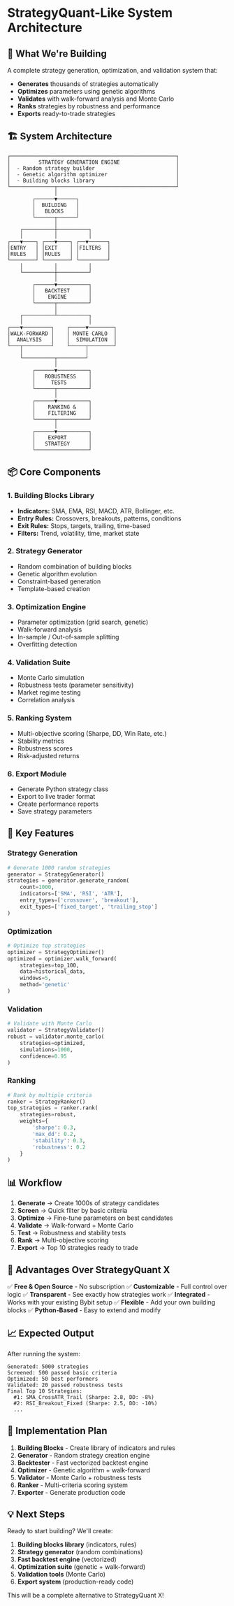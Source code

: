 # StrategyQuant-Like System Architecture

## 🎯 What We're Building

A complete strategy generation, optimization, and validation system that:
- **Generates** thousands of strategies automatically
- **Optimizes** parameters using genetic algorithms
- **Validates** with walk-forward analysis and Monte Carlo
- **Ranks** strategies by robustness and performance
- **Exports** ready-to-trade strategies

## 🏗️ System Architecture

```
┌─────────────────────────────────────────────────────┐
│         STRATEGY GENERATION ENGINE                  │
│  - Random strategy builder                          │
│  - Genetic algorithm optimizer                      │
│  - Building blocks library                          │
└──────────────┬──────────────────────────────────────┘
               │
        ┌──────▼──────┐
        │  BUILDING   │
        │   BLOCKS    │
        └──────┬──────┘
               │
    ┌──────────┼──────────┐
    │          │          │
┌───▼────┐ ┌───▼────┐ ┌──▼──────┐
│ENTRY   │ │EXIT    │ │FILTERS  │
│RULES   │ │RULES   │ │         │
└────────┘ └────────┘ └─────────┘
    │          │          │
    └──────────┼──────────┘
               │
        ┌──────▼──────────┐
        │   BACKTEST      │
        │    ENGINE       │
        └──────┬──────────┘
               │
    ┌──────────┴──────────┐
    │                     │
┌───▼─────────┐    ┌─────▼────────┐
│WALK-FORWARD │    │ MONTE CARLO  │
│  ANALYSIS   │    │  SIMULATION  │
└───┬─────────┘    └─────┬────────┘
    │                    │
    └──────────┬─────────┘
               │
        ┌──────▼──────────┐
        │   ROBUSTNESS    │
        │     TESTS       │
        └──────┬──────────┘
               │
        ┌──────▼──────────┐
        │    RANKING &    │
        │    FILTERING    │
        └──────┬──────────┘
               │
        ┌──────▼──────────┐
        │    EXPORT       │
        │   STRATEGY      │
        └─────────────────┘
```

## 📦 Core Components

### 1. Building Blocks Library
- **Indicators:** SMA, EMA, RSI, MACD, ATR, Bollinger, etc.
- **Entry Rules:** Crossovers, breakouts, patterns, conditions
- **Exit Rules:** Stops, targets, trailing, time-based
- **Filters:** Trend, volatility, time, market state

### 2. Strategy Generator
- Random combination of building blocks
- Genetic algorithm evolution
- Constraint-based generation
- Template-based creation

### 3. Optimization Engine
- Parameter optimization (grid search, genetic)
- Walk-forward analysis
- In-sample / Out-of-sample splitting
- Overfitting detection

### 4. Validation Suite
- Monte Carlo simulation
- Robustness tests (parameter sensitivity)
- Market regime testing
- Correlation analysis

### 5. Ranking System
- Multi-objective scoring (Sharpe, DD, Win Rate, etc.)
- Stability metrics
- Robustness scores
- Risk-adjusted returns

### 6. Export Module
- Generate Python strategy class
- Export to live trader format
- Create performance reports
- Save strategy parameters

## 🎨 Key Features

### Strategy Generation
```python
# Generate 1000 random strategies
generator = StrategyGenerator()
strategies = generator.generate_random(
    count=1000,
    indicators=['SMA', 'RSI', 'ATR'],
    entry_types=['crossover', 'breakout'],
    exit_types=['fixed_target', 'trailing_stop']
)
```

### Optimization
```python
# Optimize top strategies
optimizer = StrategyOptimizer()
optimized = optimizer.walk_forward(
    strategies=top_100,
    data=historical_data,
    windows=5,
    method='genetic'
)
```

### Validation
```python
# Validate with Monte Carlo
validator = StrategyValidator()
robust = validator.monte_carlo(
    strategies=optimized,
    simulations=1000,
    confidence=0.95
)
```

### Ranking
```python
# Rank by multiple criteria
ranker = StrategyRanker()
top_strategies = ranker.rank(
    strategies=robust,
    weights={
        'sharpe': 0.3,
        'max_dd': 0.2,
        'stability': 0.3,
        'robustness': 0.2
    }
)
```

## 📊 Workflow

1. **Generate** → Create 1000s of strategy candidates
2. **Screen** → Quick filter by basic criteria
3. **Optimize** → Fine-tune parameters on best candidates
4. **Validate** → Walk-forward + Monte Carlo
5. **Test** → Robustness and stability tests
6. **Rank** → Multi-objective scoring
7. **Export** → Top 10 strategies ready to trade

## 🎯 Advantages Over StrategyQuant X

✅ **Free & Open Source** - No subscription
✅ **Customizable** - Full control over logic
✅ **Transparent** - See exactly how strategies work
✅ **Integrated** - Works with your existing Bybit setup
✅ **Flexible** - Add your own building blocks
✅ **Python-Based** - Easy to extend and modify

## 📈 Expected Output

After running the system:
```
Generated: 5000 strategies
Screened: 500 passed basic criteria
Optimized: 50 best performers
Validated: 20 passed robustness tests
Final Top 10 Strategies:
  #1: SMA_CrossATR_Trail (Sharpe: 2.8, DD: -8%)
  #2: RSI_Breakout_Fixed (Sharpe: 2.5, DD: -10%)
  ...
```

## 🚀 Implementation Plan

1. **Building Blocks** - Create library of indicators and rules
2. **Generator** - Random strategy creation engine
3. **Backtester** - Fast vectorized backtest engine
4. **Optimizer** - Genetic algorithm + walk-forward
5. **Validator** - Monte Carlo + robustness tests
6. **Ranker** - Multi-criteria scoring system
7. **Exporter** - Generate production code

## 💡 Next Steps

Ready to start building? We'll create:
1. **Building blocks library** (indicators, rules)
2. **Strategy generator** (random combinations)
3. **Fast backtest engine** (vectorized)
4. **Optimization suite** (genetic + walk-forward)
5. **Validation tools** (Monte Carlo)
6. **Export system** (production-ready code)

This will be a complete alternative to StrategyQuant X!
